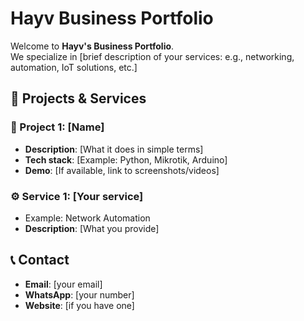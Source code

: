 # Hayv Business Portfolio

Welcome to **Hayv's Business Portfolio**.  
We specialize in [brief description of your services: e.g., networking, automation, IoT solutions, etc.]

## 🧰 Projects & Services

### 🚀 Project 1: [Name]
- **Description**: [What it does in simple terms]
- **Tech stack**: [Example: Python, Mikrotik, Arduino]
- **Demo**: [If available, link to screenshots/videos]

### ⚙️ Service 1: [Your service]
- Example: Network Automation  
- **Description**: [What you provide]

## 📞 Contact

- **Email**: [your email]  
- **WhatsApp**: [your number]  
- **Website**: [if you have one]  

